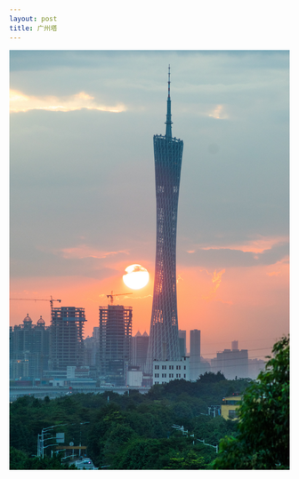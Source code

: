 ```yaml
---
layout: post
title: 广州塔
---
```


<img src="https://github.com/comacros/comacros.github.io/raw/master/images/广州塔夕阳.JPG" alt="广州塔" onclick="javascript:enlarge(this)" class="toEnlarge" >
